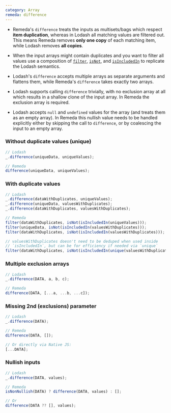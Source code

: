 ```yaml
---
category: Array
remeda: difference
---
```


- Remeda's `difference` treats the inputs as multisets/bags which respect
  **item duplication**, whereas in Lodash all matching values are filtered out.
  This means Remeda removes **only one copy** of each matching item, while
  Lodash removes **all copies**.

- When the input arrays might contain duplicates and you want to filter all
  values use a composition of [`filter`](/docs#filter), [`isNot`](/docs#isNot),
  and [`isIncludedIn`](/docs#isIncludedIn) to replicate the Lodash semantics.

- Lodash's `difference` accepts multiple arrays as separate arguments and
  flattens them, while Remeda's `difference` takes exactly two arrays.

- Lodash supports calling `difference` trivially, with no exclusion array at
  all which results in a shallow clone of the input array. In Remeda the
  exclusion array is required.

- Lodash accepts `null` and `undefined` values for the array (and treats them as
  an empty array). In Remeda this nullish value needs to be handled explicitly
  either by skipping the call to `difference`, or by coalescing the input to an
  empty array.

### Without duplicate values (unique)

```ts
// Lodash
_.difference(uniqueData, uniqueValues);

// Remeda
difference(uniqueData, uniqueValues);
```

### With duplicate values

```ts
// Lodash
_.difference(dataWithDuplicates, uniqueValues);
_.difference(uniqueData, valuesWithDuplicates);
_.difference(dataWithDuplicates, valuesWithDuplicates);

// Remeda
filter(dataWithDuplicates, isNot(isIncludedIn(uniqueValues)));
filter(uniqueData, isNot(isIncludedIn(valuesWithDuplicates)));
filter(dataWithDuplicates, isNot(isIncludedIn(valuesWithDuplicates)));

// valuesWithDuplicates doesn't need to be deduped when used inside
// `isIncludedIn`, but can be for efficiency if needed via `unique`
filter(dataWithDuplicates, isNot(isIncludedIn(unique(valuesWithDuplicates))));
```

### Multiple exclusion arrays

```ts
// Lodash
_.difference(DATA, a, b, c);

// Remeda
difference(DATA, [...a, ...b, ...c]);
```

### Missing 2nd (exclusions) parameter

```ts
// Lodash
_.difference(DATA);

// Remeda
difference(DATA, []);

// Or directly via Native JS:
[...DATA];
```

### Nullish inputs

```ts
// Lodash
_.difference(DATA, values);

// Remeda
isNonNullish(DATA) ? difference(DATA, values) : [];

// Or
difference(DATA ?? [], values);
```

